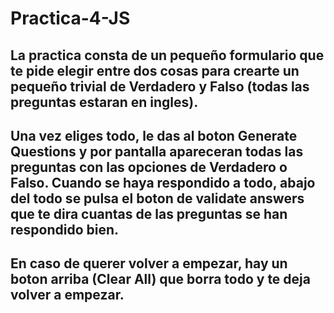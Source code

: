 # Practica-4-JS

## La practica consta de un pequeño formulario que te pide elegir entre dos cosas para crearte un pequeño trivial de Verdadero y Falso (todas las preguntas estaran en ingles).
## Una vez eliges todo, le das al boton Generate Questions y por pantalla apareceran todas las preguntas con las opciones de Verdadero o Falso. Cuando se haya respondido a todo, abajo del todo se pulsa el boton de validate answers que te dira cuantas de las preguntas se han respondido bien.
## En caso de querer volver a empezar, hay un boton arriba (Clear All) que borra todo y te deja volver a empezar.
